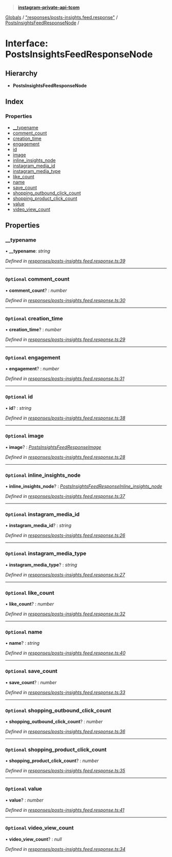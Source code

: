 > **[instagram-private-api-tcom](../README.md)**

[Globals](../README.md) / ["responses/posts-insights.feed.response"](../modules/_responses_posts_insights_feed_response_.md) / [PostsInsightsFeedResponseNode](_responses_posts_insights_feed_response_.postsinsightsfeedresponsenode.md) /

# Interface: PostsInsightsFeedResponseNode

## Hierarchy

* **PostsInsightsFeedResponseNode**

## Index

### Properties

* [__typename](_responses_posts_insights_feed_response_.postsinsightsfeedresponsenode.md#__typename)
* [comment_count](_responses_posts_insights_feed_response_.postsinsightsfeedresponsenode.md#optional-comment_count)
* [creation_time](_responses_posts_insights_feed_response_.postsinsightsfeedresponsenode.md#optional-creation_time)
* [engagement](_responses_posts_insights_feed_response_.postsinsightsfeedresponsenode.md#optional-engagement)
* [id](_responses_posts_insights_feed_response_.postsinsightsfeedresponsenode.md#optional-id)
* [image](_responses_posts_insights_feed_response_.postsinsightsfeedresponsenode.md#optional-image)
* [inline_insights_node](_responses_posts_insights_feed_response_.postsinsightsfeedresponsenode.md#optional-inline_insights_node)
* [instagram_media_id](_responses_posts_insights_feed_response_.postsinsightsfeedresponsenode.md#optional-instagram_media_id)
* [instagram_media_type](_responses_posts_insights_feed_response_.postsinsightsfeedresponsenode.md#optional-instagram_media_type)
* [like_count](_responses_posts_insights_feed_response_.postsinsightsfeedresponsenode.md#optional-like_count)
* [name](_responses_posts_insights_feed_response_.postsinsightsfeedresponsenode.md#optional-name)
* [save_count](_responses_posts_insights_feed_response_.postsinsightsfeedresponsenode.md#optional-save_count)
* [shopping_outbound_click_count](_responses_posts_insights_feed_response_.postsinsightsfeedresponsenode.md#optional-shopping_outbound_click_count)
* [shopping_product_click_count](_responses_posts_insights_feed_response_.postsinsightsfeedresponsenode.md#optional-shopping_product_click_count)
* [value](_responses_posts_insights_feed_response_.postsinsightsfeedresponsenode.md#optional-value)
* [video_view_count](_responses_posts_insights_feed_response_.postsinsightsfeedresponsenode.md#optional-video_view_count)

## Properties

###  __typename

• **__typename**: *string*

*Defined in [responses/posts-insights.feed.response.ts:39](https://github.com/cuonglnhust/instagram-private-api-tcom/blob/3e16058/src/responses/posts-insights.feed.response.ts#L39)*

___

### `Optional` comment_count

• **comment_count**? : *number*

*Defined in [responses/posts-insights.feed.response.ts:30](https://github.com/cuonglnhust/instagram-private-api-tcom/blob/3e16058/src/responses/posts-insights.feed.response.ts#L30)*

___

### `Optional` creation_time

• **creation_time**? : *number*

*Defined in [responses/posts-insights.feed.response.ts:29](https://github.com/cuonglnhust/instagram-private-api-tcom/blob/3e16058/src/responses/posts-insights.feed.response.ts#L29)*

___

### `Optional` engagement

• **engagement**? : *number*

*Defined in [responses/posts-insights.feed.response.ts:31](https://github.com/cuonglnhust/instagram-private-api-tcom/blob/3e16058/src/responses/posts-insights.feed.response.ts#L31)*

___

### `Optional` id

• **id**? : *string*

*Defined in [responses/posts-insights.feed.response.ts:38](https://github.com/cuonglnhust/instagram-private-api-tcom/blob/3e16058/src/responses/posts-insights.feed.response.ts#L38)*

___

### `Optional` image

• **image**? : *[PostsInsightsFeedResponseImage](_responses_posts_insights_feed_response_.postsinsightsfeedresponseimage.md)*

*Defined in [responses/posts-insights.feed.response.ts:28](https://github.com/cuonglnhust/instagram-private-api-tcom/blob/3e16058/src/responses/posts-insights.feed.response.ts#L28)*

___

### `Optional` inline_insights_node

• **inline_insights_node**? : *[PostsInsightsFeedResponseInline_insights_node](_responses_posts_insights_feed_response_.postsinsightsfeedresponseinline_insights_node.md)*

*Defined in [responses/posts-insights.feed.response.ts:37](https://github.com/cuonglnhust/instagram-private-api-tcom/blob/3e16058/src/responses/posts-insights.feed.response.ts#L37)*

___

### `Optional` instagram_media_id

• **instagram_media_id**? : *string*

*Defined in [responses/posts-insights.feed.response.ts:26](https://github.com/cuonglnhust/instagram-private-api-tcom/blob/3e16058/src/responses/posts-insights.feed.response.ts#L26)*

___

### `Optional` instagram_media_type

• **instagram_media_type**? : *string*

*Defined in [responses/posts-insights.feed.response.ts:27](https://github.com/cuonglnhust/instagram-private-api-tcom/blob/3e16058/src/responses/posts-insights.feed.response.ts#L27)*

___

### `Optional` like_count

• **like_count**? : *number*

*Defined in [responses/posts-insights.feed.response.ts:32](https://github.com/cuonglnhust/instagram-private-api-tcom/blob/3e16058/src/responses/posts-insights.feed.response.ts#L32)*

___

### `Optional` name

• **name**? : *string*

*Defined in [responses/posts-insights.feed.response.ts:40](https://github.com/cuonglnhust/instagram-private-api-tcom/blob/3e16058/src/responses/posts-insights.feed.response.ts#L40)*

___

### `Optional` save_count

• **save_count**? : *number*

*Defined in [responses/posts-insights.feed.response.ts:33](https://github.com/cuonglnhust/instagram-private-api-tcom/blob/3e16058/src/responses/posts-insights.feed.response.ts#L33)*

___

### `Optional` shopping_outbound_click_count

• **shopping_outbound_click_count**? : *number*

*Defined in [responses/posts-insights.feed.response.ts:36](https://github.com/cuonglnhust/instagram-private-api-tcom/blob/3e16058/src/responses/posts-insights.feed.response.ts#L36)*

___

### `Optional` shopping_product_click_count

• **shopping_product_click_count**? : *number*

*Defined in [responses/posts-insights.feed.response.ts:35](https://github.com/cuonglnhust/instagram-private-api-tcom/blob/3e16058/src/responses/posts-insights.feed.response.ts#L35)*

___

### `Optional` value

• **value**? : *number*

*Defined in [responses/posts-insights.feed.response.ts:41](https://github.com/cuonglnhust/instagram-private-api-tcom/blob/3e16058/src/responses/posts-insights.feed.response.ts#L41)*

___

### `Optional` video_view_count

• **video_view_count**? : *null*

*Defined in [responses/posts-insights.feed.response.ts:34](https://github.com/cuonglnhust/instagram-private-api-tcom/blob/3e16058/src/responses/posts-insights.feed.response.ts#L34)*